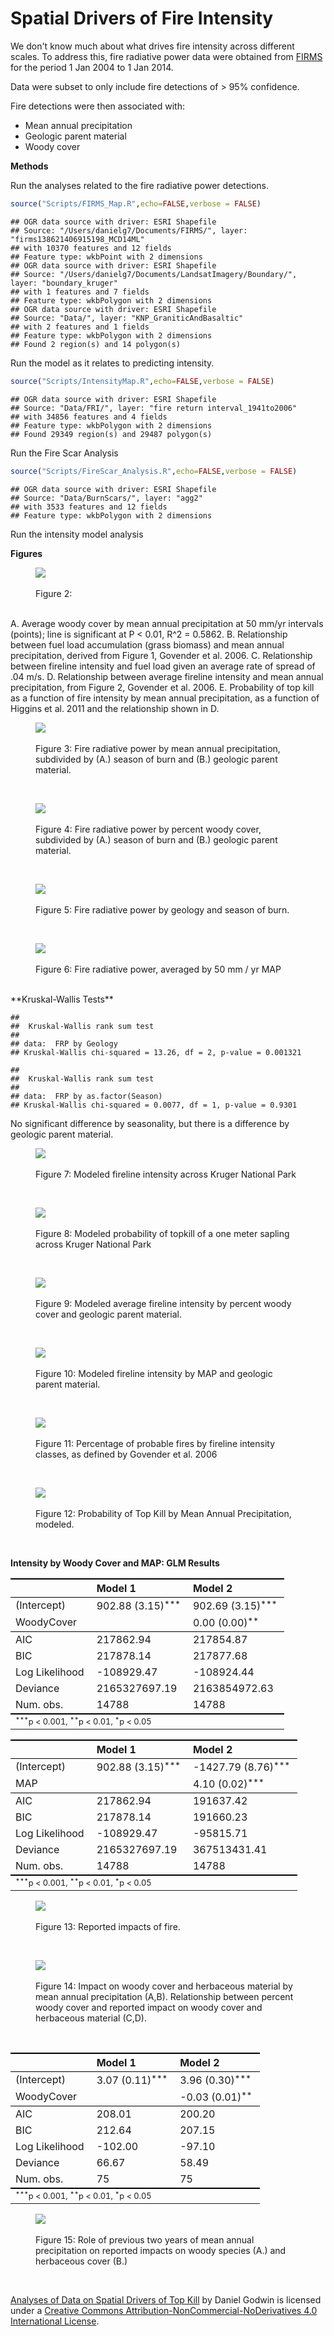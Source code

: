 # Spatial Drivers of Fire Intensity





We don't know much about what drives fire intensity across different scales. To address this, fire radiative power data were obtained from [FIRMS](https://earthdata.nasa.gov/data/near-real-time-data/firms) for the period 1 Jan 2004 to 1 Jan 2014.

Data were subset to only include fire detections of > 95% confidence.

Fire detections were then associated with:
* Mean annual precipitation
* Geologic parent material
* Woody cover

**Methods**

Run the analyses related to the fire radiative power detections.


```r
source("Scripts/FIRMS_Map.R",echo=FALSE,verbose = FALSE)
```

```
## OGR data source with driver: ESRI Shapefile 
## Source: "/Users/danielg7/Documents/FIRMS/", layer: "firms138621406915198_MCD14ML"
## with 10370 features and 12 fields
## Feature type: wkbPoint with 2 dimensions
## OGR data source with driver: ESRI Shapefile 
## Source: "/Users/danielg7/Documents/LandsatImagery/Boundary/", layer: "boundary_kruger"
## with 1 features and 7 fields
## Feature type: wkbPolygon with 2 dimensions
## OGR data source with driver: ESRI Shapefile 
## Source: "Data/", layer: "KNP_GraniticAndBasaltic"
## with 2 features and 1 fields
## Feature type: wkbPolygon with 2 dimensions
## Found 2 region(s) and 14 polygon(s)
```
Run the model as it relates to predicting intensity.

```r
source("Scripts/IntensityMap.R",echo=FALSE,verbose = FALSE)
```

```
## OGR data source with driver: ESRI Shapefile 
## Source: "Data/FRI/", layer: "fire return interval_1941to2006"
## with 34856 features and 4 fields
## Feature type: wkbPolygon with 2 dimensions
## Found 29349 region(s) and 29487 polygon(s)
```
Run the Fire Scar Analysis

```r
source("Scripts/FireScar_Analysis.R",echo=FALSE,verbose = FALSE)
```

```
## OGR data source with driver: ESRI Shapefile 
## Source: "Data/BurnScars/", layer: "agg2"
## with 3533 features and 12 fields
## Feature type: wkbPolygon with 2 dimensions
```
Run the intensity model analysis


**Figures**

<figure><img src='figure_rmd/logicalFramework.png'  style='display: block'><br><figcaption>Figure 2: </figcaption></figure><br>
A. Average woody cover by mean annual precipitation at 50 mm/yr intervals (points); line is significant at P < 0.01, R^2 = 0.5862. B. Relationship between fuel load accumulation (grass biomass) and mean annual precipitation, derived from Figure 1, Govender et al. 2006. C. Relationship between fireline intensity and fuel load given an average rate of spread of .04 m/s. D. Relationship between average fireline intensity and mean annual precipitation, from Figure 2, Govender et al. 2006. E. Probability of top kill as a function of fire intensity by mean annual precipitation, as a function of Higgins et al. 2011 and the relationship shown in D.


<figure><img src='figure_rmd/FRP_by_MAP_Season.png'  style='display: block'><br><figcaption>Figure 3: Fire radiative power by mean annual precipitation, subdivided by (A.) season of burn and (B.) geologic parent material.</figcaption></figure><br>

<figure><img src='figure_rmd/FRP_by_WoodyCover.png'  style='display: block'><br><figcaption>Figure 4: Fire radiative power by percent woody cover, subdivided by (A.) season of burn and (B.) geologic parent material.</figcaption></figure><br>

<figure><img src='figure_rmd/FRP_by_GLY.png'  style='display: block'><br><figcaption>Figure 5: Fire radiative power by geology and season of burn.</figcaption></figure><br>

<figure><img src='figure_rmd/FRP_avg_by_MAP.png'  style='display: block'><br><figcaption>Figure 6: Fire radiative power, averaged by 50 mm / yr MAP</figcaption></figure><br>
**Kruskal-Wallis Tests**

```
## 
## 	Kruskal-Wallis rank sum test
## 
## data:  FRP by Geology
## Kruskal-Wallis chi-squared = 13.26, df = 2, p-value = 0.001321
```

```
## 
## 	Kruskal-Wallis rank sum test
## 
## data:  FRP by as.factor(Season)
## Kruskal-Wallis chi-squared = 0.0077, df = 1, p-value = 0.9301
```

No significant difference by seasonality, but there is a difference by geologic parent material.



<figure><img src='figure_rmd/ModeledFirelineIntensity.png'  style='display: block'><br><figcaption>Figure 7: Modeled fireline intensity across Kruger National Park</figcaption></figure><br>

<figure><img src='figure_rmd/ModeledProbTopKill.png'  style='display: block'><br><figcaption>Figure 8: Modeled probability of topkill of a one meter sapling across Kruger National Park</figcaption></figure><br>

<figure><img src='figure_rmd/FLI_By_WoodyCover.png'  style='display: block'><br><figcaption>Figure 9: Modeled average fireline intensity by percent woody cover and geologic parent material.</figcaption></figure><br>

<figure><img src='figure_rmd/FLI_By_MAP.png'  style='display: block'><br><figcaption>Figure 10: Modeled fireline intensity by MAP and geologic parent material.</figcaption></figure><br>

<figure><img src='figure_rmd/FLI_By_NavashniStandards.png'  style='display: block'><br><figcaption>Figure 11: Percentage of probable fires by fireline intensity classes, as defined by Govender et al. 2006</figcaption></figure><br>


<figure><img src='figure_rmd/FLI_By_AvgProbTop.png'  style='display: block'><br><figcaption>Figure 12: Probability of Top Kill by Mean Annual Precipitation, modeled.</figcaption></figure><br>



**Intensity by Woody Cover and MAP: GLM Results**

<table cellspacing="0" style="border: none;">
  <tr>
    <th style="text-align: left; border-top: 2px solid black; border-bottom: 1px solid black; padding-right: 12px;"></th>
    <th style="text-align: left; border-top: 2px solid black; border-bottom: 1px solid black; padding-right: 12px;"><b>Model 1</b></th>
    <th style="text-align: left; border-top: 2px solid black; border-bottom: 1px solid black; padding-right: 12px;"><b>Model 2</b></th>
  </tr>
  <tr>
    <td style="padding-right: 12px; border: none;">(Intercept)</td>
    <td style="padding-right: 12px; border: none;">902.88 (3.15)<sup style="vertical-align: 4px;">***</sup></td>
    <td style="padding-right: 12px; border: none;">902.69 (3.15)<sup style="vertical-align: 4px;">***</sup></td>
  </tr>
  <tr>
    <td style="padding-right: 12px; border: none;">WoodyCover</td>
    <td style="padding-right: 12px; border: none;"></td>
    <td style="padding-right: 12px; border: none;">0.00 (0.00)<sup style="vertical-align: 4px;">**</sup></td>
  </tr>
  <tr>
    <td style="border-top: 1px solid black;">AIC</td>
    <td style="border-top: 1px solid black;">217862.94</td>
    <td style="border-top: 1px solid black;">217854.87</td>
  </tr>
  <tr>
    <td style="padding-right: 12px; border: none;">BIC</td>
    <td style="padding-right: 12px; border: none;">217878.14</td>
    <td style="padding-right: 12px; border: none;">217877.68</td>
  </tr>
  <tr>
    <td style="padding-right: 12px; border: none;">Log Likelihood</td>
    <td style="padding-right: 12px; border: none;">-108929.47</td>
    <td style="padding-right: 12px; border: none;">-108924.44</td>
  </tr>
  <tr>
    <td style="padding-right: 12px; border: none;">Deviance</td>
    <td style="padding-right: 12px; border: none;">2165327697.19</td>
    <td style="padding-right: 12px; border: none;">2163854972.63</td>
  </tr>
  <tr>
    <td style="border-bottom: 2px solid black;">Num. obs.</td>
    <td style="border-bottom: 2px solid black;">14788</td>
    <td style="border-bottom: 2px solid black;">14788</td>
  </tr>
  <tr>
    <td style="padding-right: 12px; border: none;" colspan="3"><span style="font-size:0.8em"><sup style="vertical-align: 4px;">***</sup>p &lt; 0.001, <sup style="vertical-align: 4px;">**</sup>p &lt; 0.01, <sup style="vertical-align: 4px;">*</sup>p &lt; 0.05</span></td>
  </tr>
</table>

<table cellspacing="0" style="border: none;">
  <tr>
    <th style="text-align: left; border-top: 2px solid black; border-bottom: 1px solid black; padding-right: 12px;"></th>
    <th style="text-align: left; border-top: 2px solid black; border-bottom: 1px solid black; padding-right: 12px;"><b>Model 1</b></th>
    <th style="text-align: left; border-top: 2px solid black; border-bottom: 1px solid black; padding-right: 12px;"><b>Model 2</b></th>
  </tr>
  <tr>
    <td style="padding-right: 12px; border: none;">(Intercept)</td>
    <td style="padding-right: 12px; border: none;">902.88 (3.15)<sup style="vertical-align: 4px;">***</sup></td>
    <td style="padding-right: 12px; border: none;">-1427.79 (8.76)<sup style="vertical-align: 4px;">***</sup></td>
  </tr>
  <tr>
    <td style="padding-right: 12px; border: none;">MAP</td>
    <td style="padding-right: 12px; border: none;"></td>
    <td style="padding-right: 12px; border: none;">4.10 (0.02)<sup style="vertical-align: 4px;">***</sup></td>
  </tr>
  <tr>
    <td style="border-top: 1px solid black;">AIC</td>
    <td style="border-top: 1px solid black;">217862.94</td>
    <td style="border-top: 1px solid black;">191637.42</td>
  </tr>
  <tr>
    <td style="padding-right: 12px; border: none;">BIC</td>
    <td style="padding-right: 12px; border: none;">217878.14</td>
    <td style="padding-right: 12px; border: none;">191660.23</td>
  </tr>
  <tr>
    <td style="padding-right: 12px; border: none;">Log Likelihood</td>
    <td style="padding-right: 12px; border: none;">-108929.47</td>
    <td style="padding-right: 12px; border: none;">-95815.71</td>
  </tr>
  <tr>
    <td style="padding-right: 12px; border: none;">Deviance</td>
    <td style="padding-right: 12px; border: none;">2165327697.19</td>
    <td style="padding-right: 12px; border: none;">367513431.41</td>
  </tr>
  <tr>
    <td style="border-bottom: 2px solid black;">Num. obs.</td>
    <td style="border-bottom: 2px solid black;">14788</td>
    <td style="border-bottom: 2px solid black;">14788</td>
  </tr>
  <tr>
    <td style="padding-right: 12px; border: none;" colspan="3"><span style="font-size:0.8em"><sup style="vertical-align: 4px;">***</sup>p &lt; 0.001, <sup style="vertical-align: 4px;">**</sup>p &lt; 0.01, <sup style="vertical-align: 4px;">*</sup>p &lt; 0.05</span></td>
  </tr>
</table>

<figure><img src='figure_rmd/FireScars_by_variables.png'  style='display: block'><br><figcaption>Figure 13: Reported impacts of fire.</figcaption></figure><br>

<figure><img src='figure_rmd/FireScars_by_MAP.png'  style='display: block'><br><figcaption>Figure 14: Impact on woody cover and herbaceous material by mean annual precipitation (A,B). Relationship between percent woody cover and reported impact on woody cover and herbaceous material (C,D).</figcaption></figure><br>


<table cellspacing="0" style="border: none;">
  <tr>
    <th style="text-align: left; border-top: 2px solid black; border-bottom: 1px solid black; padding-right: 12px;"></th>
    <th style="text-align: left; border-top: 2px solid black; border-bottom: 1px solid black; padding-right: 12px;"><b>Model 1</b></th>
    <th style="text-align: left; border-top: 2px solid black; border-bottom: 1px solid black; padding-right: 12px;"><b>Model 2</b></th>
  </tr>
  <tr>
    <td style="padding-right: 12px; border: none;">(Intercept)</td>
    <td style="padding-right: 12px; border: none;">3.07 (0.11)<sup style="vertical-align: 4px;">***</sup></td>
    <td style="padding-right: 12px; border: none;">3.96 (0.30)<sup style="vertical-align: 4px;">***</sup></td>
  </tr>
  <tr>
    <td style="padding-right: 12px; border: none;">WoodyCover</td>
    <td style="padding-right: 12px; border: none;"></td>
    <td style="padding-right: 12px; border: none;">-0.03 (0.01)<sup style="vertical-align: 4px;">**</sup></td>
  </tr>
  <tr>
    <td style="border-top: 1px solid black;">AIC</td>
    <td style="border-top: 1px solid black;">208.01</td>
    <td style="border-top: 1px solid black;">200.20</td>
  </tr>
  <tr>
    <td style="padding-right: 12px; border: none;">BIC</td>
    <td style="padding-right: 12px; border: none;">212.64</td>
    <td style="padding-right: 12px; border: none;">207.15</td>
  </tr>
  <tr>
    <td style="padding-right: 12px; border: none;">Log Likelihood</td>
    <td style="padding-right: 12px; border: none;">-102.00</td>
    <td style="padding-right: 12px; border: none;">-97.10</td>
  </tr>
  <tr>
    <td style="padding-right: 12px; border: none;">Deviance</td>
    <td style="padding-right: 12px; border: none;">66.67</td>
    <td style="padding-right: 12px; border: none;">58.49</td>
  </tr>
  <tr>
    <td style="border-bottom: 2px solid black;">Num. obs.</td>
    <td style="border-bottom: 2px solid black;">75</td>
    <td style="border-bottom: 2px solid black;">75</td>
  </tr>
  <tr>
    <td style="padding-right: 12px; border: none;" colspan="3"><span style="font-size:0.8em"><sup style="vertical-align: 4px;">***</sup>p &lt; 0.001, <sup style="vertical-align: 4px;">**</sup>p &lt; 0.01, <sup style="vertical-align: 4px;">*</sup>p &lt; 0.05</span></td>
  </tr>
</table>

<figure><img src='figure_rmd/PreviousMAP.png'  style='display: block'><br><figcaption>Figure 15: Role of previous two years of mean annual precipitation on reported impacts on woody species (A.) and herbaceous cover (B.)</figcaption></figure><br>

[Analyses of Data on Spatial Drivers of Top Kill](http://github.com/danielg7/SpatialDriversOfTopKill/) by Daniel Godwin is licensed under a [Creative Commons Attribution-NonCommercial-NoDerivatives 4.0 International License](http://creativecommons.org/licenses/by-nc-nd/4.0/).
